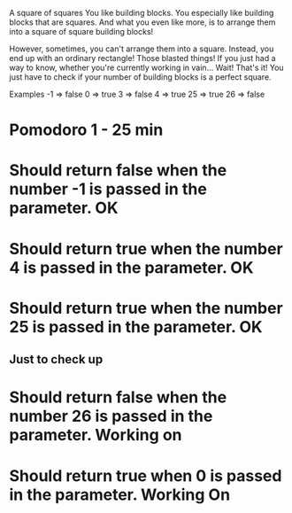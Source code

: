 A square of squares
You like building blocks. You especially like building blocks that are squares. And what you even like more, is to arrange them into a square of square building blocks!

However, sometimes, you can't arrange them into a square. Instead, you end up with an ordinary rectangle! Those blasted things! If you just had a way to know, whether you're currently working in vain… Wait! That's it! You just have to check if your number of building blocks is a perfect square.

Examples
-1  =>  false
 0  =>  true
 3  =>  false
 4  =>  true
25  =>  true
26  =>  false

# Pomodoro 1 - 25 min
# Should return false when the number -1 is passed in the parameter. OK

# Should return true when the number 4 is passed in the parameter. OK

# Should return true when the number 25 is passed in the parameter. OK

## Just to check up ##
# Should return false when the number 26 is passed in the parameter. Working on

# Should return true when 0 is passed in the parameter. Working On
